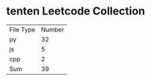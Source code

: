 # tenten Leetcode Collection

<table><tr><td>File Type</td><td>Number</td></tr><tr><td>py</td><td>32</td></tr><tr><td>js</td><td>5</td></tr><tr><td>cpp</td><td>2</td></tr><tr><td>Sum</td><td>39</td></tr></table>